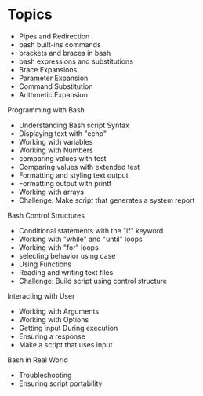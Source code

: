 # Topics

* Pipes and Redirection
* bash built-ins commands
* brackets and braces in bash
* bash expressions and substitutions
* Brace Expansions
* Parameter Expansion
* Command Substitution
* Arithmetic Expansion

 Programming with Bash

* Understanding Bash script Syntax
* Displaying text with "echo"
* Working with variables
* Working with Numbers
* comparing values with test
* Comparing values with extended test
* Formatting and styling text output
* Formatting output with printf
* Working with arrays
* Challenge: Make script that generates a system report

Bash Control Structures

* Conditional statements with the "if" keyword
* Working with "while" and "until" loops
* Working with "for" loops
* selecting behavior using case
* Using Functions
* Reading and writing text files
* Challenge: Build script using control structure

Interacting with User

* Working with Arguments
* Working with Options
* Getting input During execution
* Ensuring a response
* Make a script that uses input

Bash in Real World

* Troubleshooting
* Ensuring script portability

